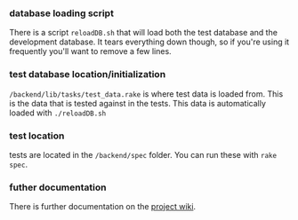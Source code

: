 ### database loading script
There is a script `reloadDB.sh` that will load both the test database and the development database.
It tears everything down though, so if you're using it frequently you'll want to remove a few lines.


### test database location/initialization

`/backend/lib/tasks/test_data.rake` is where test data is loaded from. This is the
data that is tested against in the tests. This data is automatically loaded with `./reloadDB.sh`

### test location

tests are located in the `/backend/spec` folder. You can run these with `rake spec`.

### futher documentation

There is further documentation on the [project wiki](https://github.com/401ChemistryGenealogy/ChemistryGenealogy/wiki#documentation).
